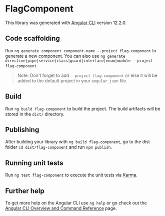 # FlagComponent

This library was generated with [Angular CLI](https://github.com/angular/angular-cli) version 12.2.0.

## Code scaffolding

Run `ng generate component component-name --project flag-component` to generate a new component. You can also use `ng generate directive|pipe|service|class|guard|interface|enum|module --project flag-component`.
> Note: Don't forget to add `--project flag-component` or else it will be added to the default project in your `angular.json` file. 

## Build

Run `ng build flag-component` to build the project. The build artifacts will be stored in the `dist/` directory.

## Publishing

After building your library with `ng build flag-component`, go to the dist folder `cd dist/flag-component` and run `npm publish`.

## Running unit tests

Run `ng test flag-component` to execute the unit tests via [Karma](https://karma-runner.github.io).

## Further help

To get more help on the Angular CLI use `ng help` or go check out the [Angular CLI Overview and Command Reference](https://angular.io/cli) page.
